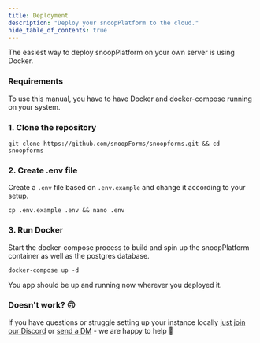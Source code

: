 ```yaml
---
title: Deployment
description: "Deploy your snoopPlatform to the cloud."
hide_table_of_contents: true
---
```


The easiest way to deploy snoopPlatform on your own server is using Docker.

### Requirements

To use this manual, you have to have Docker and docker-compose running on your system.

### 1. Clone the repository

```
git clone https://github.com/snoopForms/snoopforms.git && cd snoopforms
```

### 2. Create .env file

Create a `.env` file based on `.env.example` and change it according to your setup.

```
cp .env.example .env && nano .env
```

### 3. Run Docker

Start the docker-compose process to build and spin up the snoopPlatform container as well as the postgres database.

```
docker-compose up -d
```

You app should be up and running now wherever you deployed it.

### Doesn't work? 🙃

If you have questions or struggle setting up your instance locally [just join our Discord](https://discord.gg/8rwDbyy2Me) or [send a DM](https://twitter.com/snoopforms) - we are happy to help 🤍
